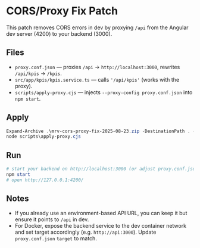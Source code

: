 # CORS/Proxy Fix Patch

This patch removes CORS errors in dev by proxying `/api` from the Angular dev server (4200) to your backend (3000).

## Files

- `proxy.conf.json` — proxies `/api` → `http://localhost:3000`, rewrites `/api/kpis` → `/kpis`.
- `src/app/kpis/kpis.service.ts` — calls `'/api/kpis'` (works with the proxy).
- `scripts/apply-proxy.cjs` — injects `--proxy-config proxy.conf.json` into `npm start`.

## Apply

```powershell
Expand-Archive .\mrv-cors-proxy-fix-2025-08-23.zip -DestinationPath . -Force
node scripts\apply-proxy.cjs
```

## Run

```powershell
# start your backend on http://localhost:3000 (or adjust proxy.conf.json)
npm start
# open http://127.0.0.1:4200/
```

## Notes

- If you already use an environment-based API URL, you can keep it but ensure it points to `/api` in dev.
- For Docker, expose the backend service to the dev container network and set target accordingly (e.g. `http://api:3000`). Update `proxy.conf.json` `target` to match.
